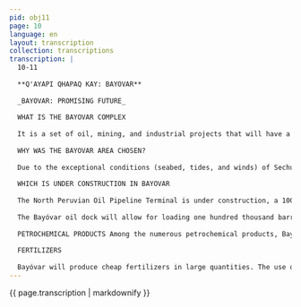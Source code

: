 ```yaml
---
pid: obj11
page: 10
language: en
layout: transcription
collection: transcriptions
transcription: |
  10-11
  
  **Q'AYAPI QHAPAQ KAY: BAYOVAR**
  
  _BAYOVAR: PROMISING FUTURE_
  
  WHAT IS THE BAYOVAR COMPLEX
  
  It is a set of oil, mining, and industrial projects that will have a multiplier effect and whose magnitude will benefit all of Peru. According to technicians, Bayóvar is the largest and most ambitious project in Peru. Its multiplier effect and wealth generation will reach all regions of the country, but the northern region will especially benefit. The North Peruvian Oil Pipeline terminal, the refinery, and the petrochemical complex will be located in Bayóvar. The phosphate factory will also be located there (phosphates are chemical substances that serve as raw material for the manufacture of fertilizers). The brine plant will also be located in Bayóvar (among other things, brine is a chemical compound that serves as raw material for the fertilizer plant and the caustic soda plant). The Bayovar complex will be located in the department of Piura.
  
  WHY WAS THE BAYOVAR AREA CHOSEN?
  
  Due to the exceptional conditions (seabed, tides, and winds) of Sechura Bay, it is possible to receive deep-draft vessels. Because of this depth, Sechura Bay was chosen as the natural arrival point for the North Peruvian Oil Pipeline. Due to the existence of a wide terrace supported by a vast plain, which facilitates the establishment of industrial and urban activities. Due to the existence of phosphate deposits: proven reserves of more than 500 million tons of rock with more than 30 percent phosphorus oxide (raw material for making fertilizers). Due to the existence of vast expanses of brine deposits. Due to the abundance of hydrobiological resources. Due to its proximity to Talara, which creates a development axis between Piura and Chiclayo.
  
  WHICH IS UNDER CONSTRUCTION IN BAYOVAR
  
  The North Peruvian Oil Pipeline Terminal is under construction, a 100-km stretch located within the Bayóvar area. It includes the Tank Farm for the storage system of more than three million cubic meters, the control station, and the ballast ponds. The investment for this oil pipeline is 1,397,070,000.00, which will be used to supply the tankers anchored at the oil dock, which is also under construction.
  
  The Bayóvar oil dock will allow for loading one hundred thousand barrels per hour. The oil refinery, which will produce 150,000 BPD of refined products in its first stage, will begin operating in early 1979. It will be twice the size of the Talara refinery and four times the size of the La Pampilla refinery. PHOSPHATES The Phosphate Plant Project, which will require an investment of approximately 1.9 billion soles, will produce 800,000 metric tons of phosphate rock concentrate annually in its first stage, beginning in 1977. Two years later, it will produce 460,000 tons of phosphoric acid annually and 337,000 tons of triple super phosphate and 231,000 tons of diammonium phosphate. Investments will reach approximately 2.5 billion soles for both plants. BRINES With an investment of 23 million dollars, the Brine Plant will produce, starting in 1979, one hundred thousand tons of potassium chloride and one million tons of sodium chloride annually. METALLURGY The metallurgical complex will also produce 200,000 tons of refined zinc annually, 200,000 tons of refined copper, and 700,000 tons of sulfuric acid. This project is subordinate to the start-up of the Michiquillay mines. PROSPERITY AND WORK. This entire complex we are discussing is a challenge for technicians and for the Peruvian University. Peruvian scientists find in Bayóvar a thermometer for their scientific concerns. The economic capacity of the Peruvian State and the creative power of Peruvian technicians will come together in Bayóvar in the common purpose of making a project that has already begun to take shape a reality. Biologists, chemists, geophysicists, civil engineers, mining engineers, mechanics, electrical engineers, and a whole host of other diverse professions have a place in Bayóvar, a place at the service of the nation and technology. Bayóvar will generate a demand for first-class labor like never before seen in Peru. Peruvian technology must respond to the challenge Bayóvar poses.
  
  PETROCHEMICAL PRODUCTS Among the numerous petrochemical products, Bayóvar will undoubtedly generate a true industrial chain with the production of plastics and fibers. Both fibers and plastics, in turn, will allow for the expansion of textile factories, polyethylene bag factories, and tableware manufacturing. All of these establishments will increase the demand for labor, directly benefiting the vast majority of people.
  
  FERTILIZERS
  
  Bayóvar will produce cheap fertilizers in large quantities. The use of these fertilizers will increase the land's productivity, directly benefiting the Peruvian people. In a country like ours, with its vast geographical features, marked erosion rates, and sloping dryland, only properly fertilized areas produce what is needed. Hence the importance of Bayóvar for the progress of agriculture, its unquestionable necessity, and its direct impact on the country's agricultural production. Bayóvar is truly the hope of Peru. Its implementation and full operation will help Peru definitively emerge from underdevelopment and will be an injection of vitality, work, and effort for all Peruvians.
---
```


{{ page.transcription | markdownify }}
